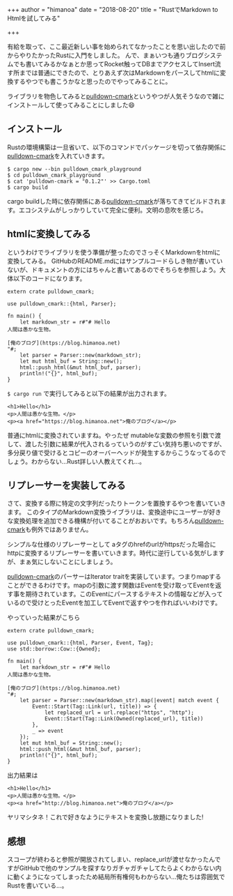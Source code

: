 +++
author = "himanoa"
date = "2018-08-20"
title = "RustでMarkdown to Htmlを試してみる"

+++

有給を取って、ここ最近新しい事を始められてなかったことを思い出したので前からやりたかったRustに入門をしました。
んで、まぁいつも通りブログシステムでも書いてみるかなぁとか思ってRocket触ってDBまでアクセスしてInsert流す所までは普通にできたので、とりあえず次はMarkdownをパースしてhtmlに変換するやつでも書こうかなと思ったのでやってみることに。

ライブラリを物色してみると[pulldown-cmark](https://crates.io/crates/pulldown-cmark)というやつが人気そうなので雑にインストールして使ってみることにしました:smile:

## インストール

Rustの環境構築は一旦省いて、以下のコマンドでパッケージを切って依存関係に[pulldown-cmark](https://crates.io/crates/pulldown-cmark)を入れていきます。

```
$ cargo new --bin pulldown_cmark_playground
$ cd pulldown_cmark_playground
$ cat 'pulldown-cmark = "0.1.2"' >> Cargo.toml
$ cargo build
```

cargo buildした時に依存関係にある[pulldown-cmark](https://crates.io/crates/pulldown-cmark)が落ちてきてビルドされます。エコシステムがしっかりしていて完全に便利。文明の息吹を感じろ。

## htmlに変換してみる

というわけでライブラリを使う準備が整ったのでさっそくMarkdownをhtmlに変換してみる。
GitHubのREADME.mdにはサンプルコードらしき物が書いていないが、ドキュメントの方にはちゃんと書いてあるのでそちらを参照しよう。大体以下のコードになります。

```
extern crate pulldown_cmark;

use pulldown_cmark::{html, Parser};

fn main() {
    let markdown_str = r#"# Hello
人間は愚かな生物。

[俺のブログ](https://blog.himanoa.net)
"#;
    let parser = Parser::new(markdown_str);
    let mut html_buf = String::new();
    html::push_html(&mut html_buf, parser);
    println!("{}", html_buf);
}
```

`$ cargo run` で実行してみると以下の結果が出力されます。

```
<h1>Hello</h1>
<p>人間は愚かな生物。</p>
<p><a href="https://blog.himanoa.net">俺のブログ</a></p>
```

普通にhtmlに変換されていますね。やったぜ
mutableな変数の参照を引数で渡して、渡した引数に結果が代入されるっていうのがすごい気持ち悪いのですが、多分戻り値で受けるとコピーのオーバーヘッドが発生するからこうなってるのでしょう。わからない…Rust詳しい人教えてくれ…。

## リプレーサーを実装してみる

さて、変換する際に特定の文字列だったりトークンを置換するやつを書いていきます。
このタイプのMarkdown変換ライブラリは、変換途中にユーザーが好きな変換処理を追加できる機構が付いてることがおおいです。もちろん[pulldown-cmark](https://crates.io/crates/pulldown-cmark)も例外ではありません。

シンプルな仕様のリプレーサーとして aタグのhrefのurlがhttpsだった場合にhttpに変換するリプレーサーを書いていきます。時代に逆行している気がしますが、まぁ気にしないことにしましょう。

[pulldown-cmark](https://crates.io/crates/pulldown-cmark)のパーサーはIterator traitを実装しています。つまりmapすることができるわけです。mapの引数に渡す関数はEventを受け取ってEventを返す事を期待されています。このEventにパースするテキストの情報などが入っているので受けとったEventを加工してEventで返すやつを作ればいいわけです。

やっていった結果がこちら

```
extern crate pulldown_cmark;

use pulldown_cmark::{html, Parser, Event, Tag};
use std::borrow::Cow::{Owned};

fn main() {
    let markdown_str = r#"# Hello
人間は愚かな生物。

[俺のブログ](https://blog.himanoa.net)
"#;
    let parser = Parser::new(markdown_str).map(|event| match event {
        Event::Start(Tag::Link(url, title)) => {
            let replaced_url = url.replace("https", "http");
            Event::Start(Tag::Link(Owned(replaced_url), title))
        },
        _ => event
    });
    let mut html_buf = String::new();
    html::push_html(&mut html_buf, parser);
    println!("{}", html_buf);
}
```
出力結果は
```
<h1>Hello</h1>
<p>人間は愚かな生物。</p>
<p><a href="http://blog.himanoa.net">俺のブログ</a></p>
```

ヤリマシタネ！これで好きなようにテキストを変換し放題になりました!

## 感想

スコープが終わると参照が開放されてしまい、replace\_urlが渡せなかったんですがGitHubで他のサンプルを探すなりガチャガチャしてたらよくわからない内に動くようになってしまったため結局所有権何もわからない…俺たちは雰囲気でRustを書いている…。

